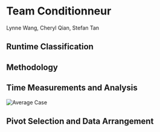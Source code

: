 # Team Conditionneur
Lynne Wang, Cheryl Qian, Stefan Tan

## Runtime Classification

## Methodology

## Time Measurements and Analysis
  ![Average Case](Conditionneur/graph.JPG)

## Pivot Selection and Data Arrangement
